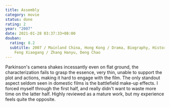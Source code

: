 ```yaml
---
title: Assembly
category: movie
status: done
rating: 2
year: "2007"
date: 2021-01-28 03:37:33+08:00
douban:
  rating: 8.2
  subtitle: 2007 / Mainland China, Hong Kong / Drama, Biography, History, War /
    Feng Xiaogang / Zhang Hanyu, Deng Chao
---
```


Parkinson's camera shakes incessantly even on flat ground, the characterization fails to grasp the essence, very thin, unable to support the plot and actions, making it hard to engage with the film. The only standout aspect seldom seen in domestic films is the battlefield make-up effects. I forced myself through the first half, and really didn't want to waste more time on the latter half. Highly reviewed as a mature work, but my experience feels quite the opposite.
